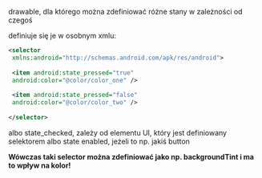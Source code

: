drawable, dla którego można zdefiniować różne stany w zależności od czegoś

definiuje się je w osobnym xmlu:

```xml
<selector  
 xmlns:android="http://schemas.android.com/apk/res/android">  
  
 <item android:state_pressed="true"  
 android:color="@color/color_one" />  
  
 <item android:state_pressed="false"  
 android:color="@color/color_two" />  
  
</selector>
```
albo state_checked, zależy od elementu UI, który jest definiowany selektorem
albo state enabled, jeżeli to np. jakiś button

**Wówczas taki selector można zdefiniować jako np. backgroundTint i ma to wpływ na kolor!**
